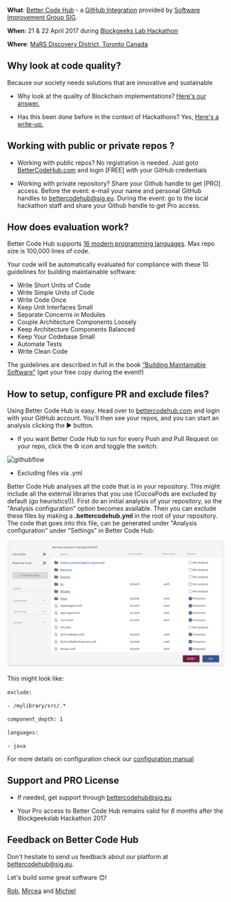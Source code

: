 **What**: [Better Code Hub](https://bettercodehub.com) - a [GitHub Integration](https://github.com/integrations/better-code-hub) provided by [Software Improvement Group SIG](https://www.sig.eu).

**When**: 21 & 22 April 2017 during [Blockgeeks Lab Hackathon](http://bglhackathon.com)

**Where**: [MaRS Discovery District, Toronto Canada](https://marsdd.com)

## Why look at code quality?

Because our society needs solutions that are innovative and sustainable

* Why look at the quality of Blockchain implementations? [Here's our answer.](https://medium.com/@jstvssr/why-blockchain-needs-future-proof-code-cb09b39175e1#.bqfmcig55)

* Has this been done before in the context of Hackathons? Yes, [Here's a write-up.](https://medium.com/softwareimprovementgroup/how-a-hackathon-appreciates-quality-code-bd1bdb8b3479)

## Working with public or private repos ?

* Working with public repos? No registration is needed. Just goto [BetterCodeHub.com](https://bettercodehub.com) and login [FREE] with your GitHub credentials

* Working with private repository? Share your Github handle to get [PRO] access. Before the event: e-mail your name and personal GitHub handles to [bettercodehub@sig.eu](mailto:bettercodehub@sig.eu). During the event: go to the local hackathon staff and share your Github handle to get Pro access. 


## How does evaluation work?
Better Code Hub supports [16 modern programming languages](https://bettercodehub.com/docs/configuration-manual). Max repo size is 100,000 lines of code. 

Your code will be automatically evaluated for compliance with these 10 guidelines for building maintainable software: 

* Write Short Units of Code
* Write Simple Units of Code
* Write Code Once
* Keep Unit Interfaces Small
* Separate Concerns in Modules
* Couple Architecture Components Loosely
* Keep Architecture Components Balanced
* Keep Your Codebase Small
* Automate Tests
* Write Clean Code

The guidelines are described in full in the book [“Building Maintainable Software”](http://shop.oreilly.com/product/0636920049159.do) (get your free copy during the event!)


## How to setup, configure PR and exclude files?

Using Better Code Hub is easy. Head over to [bettercodehub.com](https://bettercodehub.com) and login with your GitHub account. You'll then see your repos, and you can start an analysis clicking the ▶️ button. 

* If you want Better Code Hub to run for every Push and Pull Request on your repo, click the ⚙ icon and toggle the switch:

![githubflow](https://cdn-images-1.medium.com/max/720/1*N4wz389i80UbXKnjSp_QoA.png "Activate GitHub flow")

* Excluding files via .yml

Better Code Hub analyses all the code that is in your repository. This might include all the external libraries that you use (CocoaPods are excluded by default (go heuristics!)). First do an initial analysis of your repository, so the "Analysis configuration" option becomes available. Then you can exclude these files by making a **.bettercodehub.yml** in the root of your repository. The code that goes into this file, can be generated under "Analysis configuration" under "Settings" in Better Code Hub:

![BCH Config](yml.png)

This might look like:

`exclude:`

`- /mylibrary/src/.*`

`component_depth: 1`

`languages:`

`- java`

For more details on configuration check our [configuration manual](https://bettercodehub.com/docs/configuration-manual)


## Support and PRO License 

* If needed, get support through bettercodehub@sig.eu

* Your Pro access to Better Code Hub remains valid for *6 months* after the Blockgeekslab Hackathon 2017


## Feedback on Better Code Hub

Don't hesitate to send us feedback about our platform at [bettercodehub@sig.eu](mailto://bettercodehub@sig.eu]). 

Let's build some great software 😊!

[Rob](https://github.com/robvanderleek), [Mircea](https://github.com/mcadariu) and [Michiel](https://github.com/michielcuijpers)


